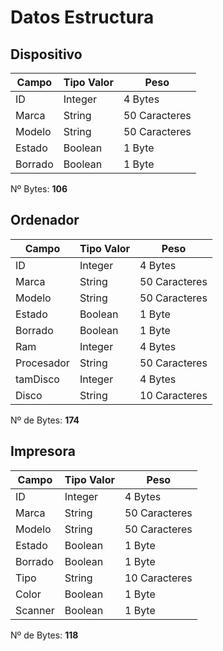 # Datos Estructura

## Dispositivo

| Campo    | Tipo Valor  | Peso          |
|----------|-------------|---------------|
| ID       | Integer     | 4 Bytes       |
| Marca    | String      | 50 Caracteres |
| Modelo   | String      | 50 Caracteres |
| Estado   | Boolean     | 1 Byte        |
| Borrado  | Boolean     | 1 Byte        |

Nº Bytes: **106**

## Ordenador

| Campo      | Tipo Valor | Peso          |
|------------|------------|---------------|
| ID         | Integer    | 4 Bytes       |
| Marca      | String     | 50 Caracteres |
| Modelo     | String     | 50 Caracteres |
| Estado     | Boolean    | 1 Byte        |
| Borrado    | Boolean    | 1 Byte        |
| Ram        | Integer    | 4 Bytes       |
| Procesador | String     | 50 Caracteres |
| tamDisco   | Integer    | 4 Bytes       |
| Disco      | String     | 10 Caracteres |

Nº de Bytes: **174**

## Impresora
| Campo   | Tipo Valor | Peso          |
|---------|------------|---------------|
| ID      | Integer    | 4 Bytes       |
| Marca   | String     | 50 Caracteres |
| Modelo  | String     | 50 Caracteres |
| Estado  | Boolean    | 1 Byte        |
| Borrado | Boolean    | 1 Byte        |
| Tipo    | String     | 10 Caracteres |
| Color   | Boolean    | 1 Byte        |
| Scanner | Boolean    | 1 Byte        |

Nº de Bytes: **118**
